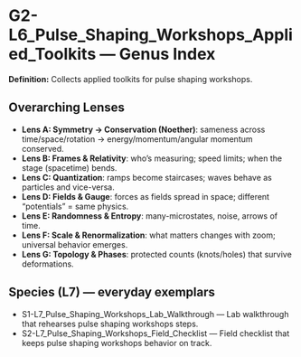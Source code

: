 # G2-L6_Pulse_Shaping_Workshops_Applied_Toolkits — Genus Index
**Definition:** Collects applied toolkits for pulse shaping workshops.

## Overarching Lenses

- **Lens A: Symmetry -> Conservation (Noether)**: sameness across time/space/rotation → energy/momentum/angular momentum conserved.
- **Lens B: Frames & Relativity**: who’s measuring; speed limits; when the stage (spacetime) bends.
- **Lens C: Quantization**: ramps become staircases; waves behave as particles and vice-versa.
- **Lens D: Fields & Gauge**: forces as fields spread in space; different “potentials” = same physics.
- **Lens E: Randomness & Entropy**: many-microstates, noise, arrows of time.
- **Lens F: Scale & Renormalization**: what matters changes with zoom; universal behavior emerges.
- **Lens G: Topology & Phases**: protected counts (knots/holes) that survive deformations.

## Species (L7) — everyday exemplars

- S1-L7_Pulse_Shaping_Workshops_Lab_Walkthrough — Lab walkthrough that rehearses pulse shaping workshops steps.
- S2-L7_Pulse_Shaping_Workshops_Field_Checklist — Field checklist that keeps pulse shaping workshops behavior on track.
